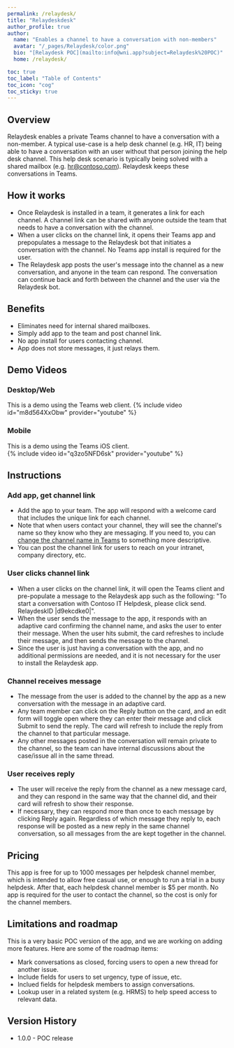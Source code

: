 ```yaml
---
permalink: /relaydesk/
title: "Relaydeskdesk"
author_profile: true
author:
  name: "Enables a channel to have a conversation with non-members"
  avatar: "/_pages/Relaydesk/color.png"
  bio: "[Relaydesk POC](mailto:info@wni.app?subject=Relaydesk%20POC)"
  home: /relaydesk/

toc: true
toc_label: "Table of Contents"
toc_icon: "cog"
toc_sticky: true
---
```


## Overview

Relaydesk enables a private Teams channel to have a conversation with a non-member. A typical use-case is a help desk channel (e.g. HR, IT) being able to have a conversation with an user without that person joining the help desk channel. This help desk scenario is typically being solved with a shared mailbox (e.g. hr@contoso.com). Relaydesk keeps these conversations in Teams.

## How it works

- Once Relaydesk is installed in a team, it generates a link for each channel. A channel link can be shared with anyone outside the team that needs to have a conversation with the channel.
- When a user clicks on the channel link, it opens their Teams app and prepopulates a message to the Relaydesk bot that initiates a conversation with the channel. No Teams app install is required for the user.
- The Relaydesk app posts the user's message into the channel as a new conversation, and anyone in the team can respond. The conversation can continue back and forth between the channel and the user via the Relaydesk bot.

## Benefits

- Eliminates need for internal shared mailboxes.
- Simply add app to the team and post channel link.
- No app install for users contacting channel.
- App does not store messages, it just relays them.

## Demo Videos

### Desktop/Web

This is a demo using the Teams web client.
{% include video id="m8d564XxObw" provider="youtube" %}

### Mobile

This is a demo using the Teams iOS client.  
{% include video id="q3zo5NFD6sk" provider="youtube" %}

## Instructions

### Add app, get channel link

- Add the app to your team. The app will respond with a welcome card that includes the unique link for each channel.
- Note that when users contact your channel, they will see the channel's name so they know who they are messaging. If you need to, you can [change the channel name in Teams](https://support.microsoft.com/en-us/office/change-a-channel-name-in-teams-bb1761e1-bc68-4654-985d-7095cd0b2032) to something more descriptive.
- You can post the channel link for users to reach on your intranet, company directory, etc.

### User clicks channel link

- When a user clicks on the channel link, it will open the Teams client and pre-populate a message to the Relaydesk app such as the following: "To start a conversation with Contoso IT Helpdesk, please click send. RelaydeskID |d9ekcdke0|".
- When the user sends the message to the app, it responds with an adaptive card confirming the channel name, and asks the user to enter their message. When the user hits submit, the card refreshes to include their message, and then sends the message to the channel.
- Since the user is just having a conversation with the app, and no additional permissions are needed, and it is not necessary for the user to install the Relaydesk app.

### Channel receives message

- The message from the user is added to the channel by the app as a new conversation with the message in an adaptive card.
- Any team member can click on the Reply button on the card, and an edit form will toggle open where they can enter their message and click Submit to send the reply. The card will refresh to include the reply from the channel to that particular message.
- Any other messages posted in the conversation will remain private to the channel, so the team can have internal discussions about the case/issue all in the same thread.

### User receives reply

- The user will receive the reply from the channel as a new message card, and they can respond in the same way that the channel did, and their card will refresh to show their response.
- If necessary, they can respond more than once to each message by clicking Reply again. Regardless of which message they reply to, each response will be posted as a new reply in the same channel conversation, so all messages from the are kept together in the channel.

## Pricing

This app is free for up to 1000 messages per helpdesk channel member, which is intended to allow free casual use, or enough to run a trial in a busy helpdesk. After that, each helpdesk channel member is $5 per month. No app is required for the user to contact the channel, so the cost is only for the channel members.

## Limitations and roadmap

This is a very basic POC version of the app, and we are working on adding more features. Here are some of the roadmap items:

- Mark conversations as closed, forcing users to open a new thread for another issue.
- Include fields for users to set urgency, type of issue, etc.
- Inclued fields for helpdesk members to assign conversations.
- Lookup user in a related system (e.g. HRMS) to help speed access to relevant data.

## Version History

- 1.0.0 - POC release
